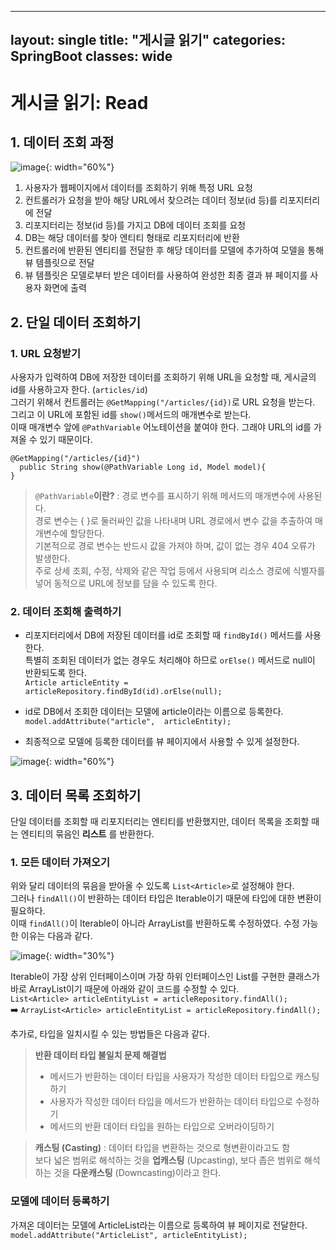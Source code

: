 
---
layout: single
title: "게시글 읽기"
categories: SpringBoot
classes: wide
---

# 게시글 읽기: Read

## 1. 데이터 조회 과정

![image](https://github.com/Y0-0N63/STUDY-4242/assets/144354615/b4442b0b-7104-4f74-b98e-b137a1e936a9){: width="60%"}

1. 사용자가 웹페이지에서 데이터를 조회하기 위해 특정 URL 요청
2. 컨트롤러가 요청을 받아 해당 URL에서 찾으려는 데이터 정보(id 등)를 리포지터리에 전달
3. 리포지터리는 정보(id 등)를 가지고 DB에 데이터 조회를 요청
4. DB는 해당 데이터를 찾아 엔티티 형태로 리포지터리에 반환
5. 컨트롤러에 반환된 엔티티를 전달한 후 해당 데이터를 모델에 추가하여 모델을 통해 뷰 템플릿으로 전달
6. 뷰 템플릿은 모델로부터 받은 데이터를 사용하여 완성한 최종 결과 뷰 페이지를 사용자 화면에 출력

## 2. 단일 데이터 조회하기

### 1. URL 요청받기
사용자가 입력하여 DB에 저장한 데이터를 조회하기 위해 URL을 요청할 때, 게시글의 id를 사용하고자 한다. (`articles/id`) <br>
그러기 위해서 컨트롤러는 `@GetMapping("/articles/{id})`로 URL 요청을 받는다. <br>
그리고 이 URL에 포함된 id를 `show()`메서드의 매개변수로 받는다. <br>
이때 매개변수 앞에 `@PathVariable` 어노테이션을 붙여야 한다. 그래야 URL의 id를 가져올 수 있기 때문이다.
```
@GetMapping("/articles/{id}")
  public String show(@PathVariable Long id, Model model){
}
```

>`@PathVariable`**이란?** : 경로 변수를 표시하기 위해 메서드의 매개변수에 사용된다. <br>
> 경로 변수는 { }로 둘러싸인 값을 나타내며 URL 경로에서 변수 값을 추출하여 매개변수에 할당한다. <br>
> 기본적으로 경로 변수는 반드시 값을 가져야 하며, 값이 없는 경우 404 오류가 발생한다. <br>
> 주로 상세 조회, 수정, 삭제와 같은 작업 등에서 사용되며 리소스 경로에 식별자를 넣어 동적으로 URL에 정보를 담을 수 있도록 한다.

### 2. 데이터 조회해 출력하기
- 리포지터리에서 DB에 저장된 데이터를 id로 조회할 때 `findById()` 메서드를 사용한다. <br>
특별히 조회된 데이터가 없는 경우도 처리해야 하므로 `orElse()` 메서드로 null이 반환되도록 한다. <br>
`Article articleEntity = articleRepository.findById(id).orElse(null);`

- id로 DB에서 조회한 데이터는 모델에 article이라는 이름으로 등록한다. <br>
`model.addAttribute("article",  articleEntity);`

- 최종적으로 모델에 등록한 데이터를 뷰 페이지에서 사용할 수 있게 설정한다.

![image](https://github.com/Y0-0N63/STUDY-4242/assets/144354615/b9e57dcf-b73f-4435-8651-25d3f54c43e4){: width="60%"}

## 3. 데이터 목록 조회하기

단일 데이터를 조회할 때 리포지터리는 엔티티를 반환했지만, 데이터 목록을 조회할 때는 엔티티의 묶음인 **리스트**	를 반환한다.

### 1. 모든 데이터 가져오기
위와 달리 데이터의 묶음을 받아올 수 있도록 `List<Article>`로 설정해야 한다. <br>
그러나 `findAll()`이 반환하는 데이터 타입은 Iterable이기 때문에 타입에 대한 변환이 필요하다. <br>
이때 `findAll()`이 Iterable이 아니라 ArrayList를 반환하도록 수정하였다. 수정 가능한 이유는 다음과 같다.

![image](https://github.com/Y0-0N63/Spring-Boot/assets/144354615/7572a864-aa6d-4667-8f0c-f46ddec81d82){: width="30%"}

Iterable이 가장 상위 인터페이스이며 가장 하위 인터페이스인 List를 구현한 클래스가 바로 ArrayList이기 때문에 아래와 같이 코드를 수정할 수 있다.  <br>
`List<Article> articleEntityList = articleRepository.findAll();`  <br>
➡️ `ArrayList<Article> articleEntityList = articleRepository.findAll();`

추가로, 타입을 일치시킬 수 있는 방법들은 다음과 같다.

>**반환 데이터 타입 불일치 문제 해결법** <br>
> - 메서드가 반환하는 데이터 타입을 사용자가 작성한 데이터 타입으로 캐스팅하기
> - 사용자가 작성한 데이터 타입을 메서드가 반환하는 데이터 타입으로 수정하기
> - 메서드의 반환 데이터 타입을 원하는 타입으로 오버라이딩하기

>**캐스팅 (Casting)** : 데이터 타입을 변환하는 것으로 형변환이라고도 함 <br>
> 보다 넓은 범위로 해석하는 것을 **업캐스팅** (Upcasting), 보다 좁은 범위로 해석하는 것을 **다운캐스팅** (Downcasting)이라고 한다.

### 모델에 데이터 등록하기
가져온 데이터는 모델에 ArticleList라는 이름으로 등록하여 뷰 페이지로 전달한다.
`model.addAttribute("ArticleList", articleEntityList);`
